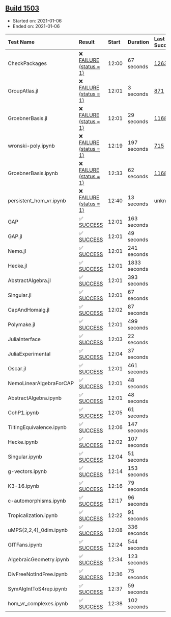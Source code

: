 ## [Build 1503](https://oscarci.mathematik.uni-kl.de/job/oscar-stable/1503/)

* Started on: 2021-01-06
* Ended on: 2021-01-06

| Test Name    | Result | Start | Duration | Last Success | First Failure |
|:-------------|:-------|:------|:---------|:-------------|:--------------|
| CheckPackages | ❌ [FAILURE (status = 1)](https://oscarci.mathematik.uni-kl.de/job/oscar-stable/1503/artifact/logs/build-1503/CheckPackages.log) | 12:00 | 67 seconds | [1263](https://oscarci.mathematik.uni-kl.de/job/oscar-stable/1263/) | [1264](https://oscarci.mathematik.uni-kl.de/job/oscar-stable/1264/) |
| GroupAtlas.jl | ❌ [FAILURE (status = 1)](https://oscarci.mathematik.uni-kl.de/job/oscar-stable/1503/artifact/logs/build-1503/GroupAtlas.jl.log) | 12:01 | 3 seconds | [871](https://oscarci.mathematik.uni-kl.de/job/oscar-stable/871/) | [872](https://oscarci.mathematik.uni-kl.de/job/oscar-stable/872/) |
| GroebnerBasis.jl | ❌ [FAILURE (status = 1)](https://oscarci.mathematik.uni-kl.de/job/oscar-stable/1503/artifact/logs/build-1503/GroebnerBasis.jl.log) | 12:01 | 29 seconds | [1168](https://oscarci.mathematik.uni-kl.de/job/oscar-stable/1168/) | [1169](https://oscarci.mathematik.uni-kl.de/job/oscar-stable/1169/) |
| wronski-poly.ipynb | ❌ [FAILURE (status = 1)](https://oscarci.mathematik.uni-kl.de/job/oscar-stable/1503/artifact/logs/build-1503/wronski-poly.ipynb.log) | 12:19 | 197 seconds | [715](https://oscarci.mathematik.uni-kl.de/job/oscar-stable/715/) | [716](https://oscarci.mathematik.uni-kl.de/job/oscar-stable/716/) |
| GroebnerBasis.ipynb | ❌ [FAILURE (status = 1)](https://oscarci.mathematik.uni-kl.de/job/oscar-stable/1503/artifact/logs/build-1503/GroebnerBasis.ipynb.log) | 12:33 | 62 seconds | [1168](https://oscarci.mathematik.uni-kl.de/job/oscar-stable/1168/) | [1169](https://oscarci.mathematik.uni-kl.de/job/oscar-stable/1169/) |
| persistent_hom_vr.ipynb | ❌ [FAILURE (status = 1)](https://oscarci.mathematik.uni-kl.de/job/oscar-stable/1503/artifact/logs/build-1503/persistent_hom_vr.ipynb.log) | 12:40 | 13 seconds | unknown | unknown |
| GAP | ✅ [SUCCESS](https://oscarci.mathematik.uni-kl.de/job/oscar-stable/1503/artifact/logs/build-1503/GAP.log) | 12:01 | 163 seconds |  |  |
| GAP.jl | ✅ [SUCCESS](https://oscarci.mathematik.uni-kl.de/job/oscar-stable/1503/artifact/logs/build-1503/GAP.jl.log) | 12:01 | 49 seconds |  |  |
| Nemo.jl | ✅ [SUCCESS](https://oscarci.mathematik.uni-kl.de/job/oscar-stable/1503/artifact/logs/build-1503/Nemo.jl.log) | 12:01 | 241 seconds |  |  |
| Hecke.jl | ✅ [SUCCESS](https://oscarci.mathematik.uni-kl.de/job/oscar-stable/1503/artifact/logs/build-1503/Hecke.jl.log) | 12:01 | 1833 seconds |  |  |
| AbstractAlgebra.jl | ✅ [SUCCESS](https://oscarci.mathematik.uni-kl.de/job/oscar-stable/1503/artifact/logs/build-1503/AbstractAlgebra.jl.log) | 12:01 | 393 seconds |  |  |
| Singular.jl | ✅ [SUCCESS](https://oscarci.mathematik.uni-kl.de/job/oscar-stable/1503/artifact/logs/build-1503/Singular.jl.log) | 12:01 | 67 seconds |  |  |
| CapAndHomalg.jl | ✅ [SUCCESS](https://oscarci.mathematik.uni-kl.de/job/oscar-stable/1503/artifact/logs/build-1503/CapAndHomalg.jl.log) | 12:02 | 87 seconds |  |  |
| Polymake.jl | ✅ [SUCCESS](https://oscarci.mathematik.uni-kl.de/job/oscar-stable/1503/artifact/logs/build-1503/Polymake.jl.log) | 12:01 | 499 seconds |  |  |
| JuliaInterface | ✅ [SUCCESS](https://oscarci.mathematik.uni-kl.de/job/oscar-stable/1503/artifact/logs/build-1503/JuliaInterface.log) | 12:03 | 22 seconds |  |  |
| JuliaExperimental | ✅ [SUCCESS](https://oscarci.mathematik.uni-kl.de/job/oscar-stable/1503/artifact/logs/build-1503/JuliaExperimental.log) | 12:04 | 37 seconds |  |  |
| Oscar.jl | ✅ [SUCCESS](https://oscarci.mathematik.uni-kl.de/job/oscar-stable/1503/artifact/logs/build-1503/Oscar.jl.log) | 12:01 | 461 seconds |  |  |
| NemoLinearAlgebraForCAP | ✅ [SUCCESS](https://oscarci.mathematik.uni-kl.de/job/oscar-stable/1503/artifact/logs/build-1503/NemoLinearAlgebraForCAP.log) | 12:01 | 48 seconds |  |  |
| AbstractAlgebra.ipynb | ✅ [SUCCESS](https://oscarci.mathematik.uni-kl.de/job/oscar-stable/1503/artifact/logs/build-1503/AbstractAlgebra.ipynb.log) | 12:01 | 48 seconds |  |  |
| CohP1.ipynb | ✅ [SUCCESS](https://oscarci.mathematik.uni-kl.de/job/oscar-stable/1503/artifact/logs/build-1503/CohP1.ipynb.log) | 12:05 | 61 seconds |  |  |
| TiltingEquivalence.ipynb | ✅ [SUCCESS](https://oscarci.mathematik.uni-kl.de/job/oscar-stable/1503/artifact/logs/build-1503/TiltingEquivalence.ipynb.log) | 12:06 | 147 seconds |  |  |
| Hecke.ipynb | ✅ [SUCCESS](https://oscarci.mathematik.uni-kl.de/job/oscar-stable/1503/artifact/logs/build-1503/Hecke.ipynb.log) | 12:02 | 107 seconds |  |  |
| Singular.ipynb | ✅ [SUCCESS](https://oscarci.mathematik.uni-kl.de/job/oscar-stable/1503/artifact/logs/build-1503/Singular.ipynb.log) | 12:04 | 51 seconds |  |  |
| g-vectors.ipynb | ✅ [SUCCESS](https://oscarci.mathematik.uni-kl.de/job/oscar-stable/1503/artifact/logs/build-1503/g-vectors.ipynb.log) | 12:14 | 153 seconds |  |  |
| K3-16.ipynb | ✅ [SUCCESS](https://oscarci.mathematik.uni-kl.de/job/oscar-stable/1503/artifact/logs/build-1503/K3-16.ipynb.log) | 12:16 | 79 seconds |  |  |
| c-automorphisms.ipynb | ✅ [SUCCESS](https://oscarci.mathematik.uni-kl.de/job/oscar-stable/1503/artifact/logs/build-1503/c-automorphisms.ipynb.log) | 12:17 | 96 seconds |  |  |
| Tropicalization.ipynb | ✅ [SUCCESS](https://oscarci.mathematik.uni-kl.de/job/oscar-stable/1503/artifact/logs/build-1503/Tropicalization.ipynb.log) | 12:22 | 91 seconds |  |  |
| uMPS(2,2,4)_0dim.ipynb | ✅ [SUCCESS](https://oscarci.mathematik.uni-kl.de/job/oscar-stable/1503/artifact/logs/build-1503/uMPS-2-2-4-_0dim.ipynb.log) | 12:08 | 336 seconds |  |  |
| GITFans.ipynb | ✅ [SUCCESS](https://oscarci.mathematik.uni-kl.de/job/oscar-stable/1503/artifact/logs/build-1503/GITFans.ipynb.log) | 12:24 | 544 seconds |  |  |
| AlgebraicGeometry.ipynb | ✅ [SUCCESS](https://oscarci.mathematik.uni-kl.de/job/oscar-stable/1503/artifact/logs/build-1503/AlgebraicGeometry.ipynb.log) | 12:34 | 123 seconds |  |  |
| DivFreeNotIndFree.ipynb | ✅ [SUCCESS](https://oscarci.mathematik.uni-kl.de/job/oscar-stable/1503/artifact/logs/build-1503/DivFreeNotIndFree.ipynb.log) | 12:36 | 75 seconds |  |  |
| SymAlgIntToS4rep.ipynb | ✅ [SUCCESS](https://oscarci.mathematik.uni-kl.de/job/oscar-stable/1503/artifact/logs/build-1503/SymAlgIntToS4rep.ipynb.log) | 12:37 | 59 seconds |  |  |
| hom_vr_complexes.ipynb | ✅ [SUCCESS](https://oscarci.mathematik.uni-kl.de/job/oscar-stable/1503/artifact/logs/build-1503/hom_vr_complexes.ipynb.log) | 12:38 | 102 seconds |  |  |
